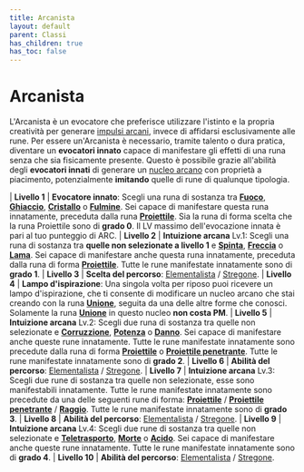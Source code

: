 ```yaml
---
title: Arcanista
layout: default
parent: Classi
has_children: true
has_toc: false
---
```


# **Arcanista**

L'Arcanista è un evocatore che preferisce utilizzare l'istinto e la propria creatività per generare [impulsi arcani](/runes/mana-pulse), invece di affidarsi esclusivamente alle rune. Per essere un'Arcanista è necessario, tramite talento o dura pratica, diventare un **evocatori innato** capace di manifestare gli effetti di una runa senza che sia fisicamente presente. Questo è possibile grazie all'abilità degli **evocatori innati** di generare un [nucleo arcano](/runes/arcane-core) con proprietà a piacimento, potenzialmente **imitando** quelle di rune di qualunque tipologia.

| **Livello 1**  | **Evocatore innato**: Scegli una runa di sostanza tra [**Fuoco**][fo], [**Ghiaccio**][gh], [**Cristallo**][cr] o [**Fulmine**][fu]. Sei capace di manifestare questa runa innatamente, preceduta dalla runa [**Proiettile**][pr]. Sia la runa di forma scelta che la runa Proiettile sono di **grado 0**. Il LV massimo dell'evocazione innata è pari al tuo punteggio di ARC.
| **Livello 2**  | **Intuizione arcana** Lv.1: Scegli una runa di sostanza tra **quelle non selezionate a livello 1** e [**Spinta**](/runes/substance/push/), [**Freccia**](/runes/substance/pierce/) o [**Lama**](/runes/substance/sever/). Sei capace di manifestare anche questa runa innatamente, preceduta dalla runa di forma [**Proiettile**][pr]. Tutte le rune manifestate innatamente sono di **grado 1**.
| **Livello 3**  | **Scelta del percorso**: [Elementalista][elem] / [Stregone][sorc].
| **Livello 4**  | **Lampo d'ispirazione**: Una singola volta per riposo puoi ricevere un lampo d'ispirazione, che ti consente di modificare un nucleo arcano che stai creando con la runa [**Unione**](/runes/control/join/), seguita da una delle altre forme che conosci. Solamente la runa [**Unione**](/runes/control/join/) in questo nucleo **non costa PM**.
| **Livello 5**  | **Intuizione arcana** Lv.2: Scegli due runa di sostanza tra quelle non selezionate e [**Corruzzione**](/runes/substance/corruption/), [**Potenza**](/runes/substance/empower/) o [**Danno**](/runes/substance/damage/). Sei capace di manifestare anche queste rune innatamente. Tutte le rune manifestate innatamente sono precedute dalla runa di forma [**Proiettile**][pr] o [**Proiettile penetrante**][ppr]. Tutte le rune manifestate innatamente sono di **grado 2**.
| **Livello 6**  | **Abilità del percorso**: [Elementalista][elem] / [Stregone][sorc].
| **Livello 7**  | **Intuizione arcana** Lv.3: Scegli due rune di sostanza tra quelle non selezionate, esse sono manifestabili innatamente. Tutte le rune manifestate innatamente sono precedute da una delle seguenti rune di forma: [**Proiettile**][pr] / [**Proiettile penetrante**][ppr] / [**Raggio**][ra]. Tutte le rune manifestate innatamente sono di **grado 3**.
| **Livello 8**  | **Abilità del percorso**: [Elementalista][elem] / [Stregone][sorc].
| **Livello 9**  | **Intuizione arcana** Lv.4: Scegli due rune di sostanza tra quelle non selezionate e [**Teletrasporto**](/runes/substance/teleport/), [**Morte**](/runes/substance/death/) o [**Acido**](/runes/substance/acid). Sei capace di manifestare anche queste rune innatamente. Tutte le rune manifestate innatamente sono di **grado 4**.
| **Livello 10** | **Abilità del percorso**: [Elementalista][elem] / [Stregone][sorc].

[elem]: ./elementalist
[sorc]: ./sorcerer
[fo]: /runes/substance/burn/
[gh]: /runes/substance/frost/
[cr]: /runes/substance/crystalize/
[fu]: /runes/substance/shock/
[pr]: /runes/shape/projectile/
[ppr]: /runes/shape/piercing-projectile/
[ra]: /runes/shape/ray/